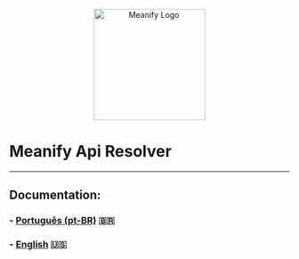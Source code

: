 <p align="center">
  <a href="https://www.meanify.co?from=github&lib=laravel-payment-hub">
    <img src="https://meanify.co/assets/core/img/logo/png/meanify_color_dark_horizontal_02.png" width="200" alt="Meanify Logo" />
  </a>
</p>


# Meanify Api Resolver

---

## Documentation:

### - [Português (pt-BR)](docs/pt-BR.md) 🇧🇷
### - [English](docs/en-US.md) 🇺🇸
